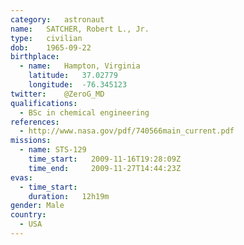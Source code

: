 ```yaml
---
category:	astronaut
name:	SATCHER, Robert L., Jr.
type:	civilian
dob:	1965-09-22
birthplace:
  - name:	Hampton, Virginia
    latitude:	37.02779
    longitude:	-76.345123
twitter:	@ZeroG_MD
qualifications:
  - BSc in chemical engineering
references:
  - http://www.nasa.gov/pdf/740566main_current.pdf
missions:
  - name: STS-129
    time_start:   2009-11-16T19:28:09Z
    time_end:     2009-11-27T14:44:23Z
evas:
  - time_start: 
    duration:   12h19m
gender:	Male
country:
  - USA
---
```


